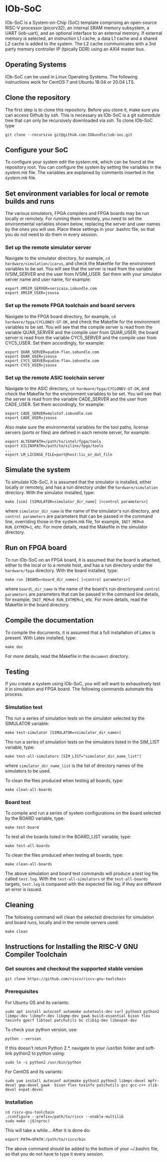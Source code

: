# IOb-SoC

IOb-SoC is a System-on-Chip (SoC) template comprising an open-source RISC-V processor
(picorv32), an internal SRAM memory subsystem, a UART (iob-uart), and an
optional interface to an external memory. If external memory is selected, an
instruction L1 cache, a data L1 cache and a shared L2 cache is added to the
system. The L2 cache communicates with a 3rd party memory controller IP
(tpically DDR) using an AXI4 master bus.

## Operating Systems

IOb-SoC can be used in Linux Operating Systems. The following instructions work
for CentOS 7 and Ubuntu 18.04 or 20.04 LTS.

## Clone the repository

The first step is to clone this repository. Before you clone it, make sure you
can access Github by *ssh*. This is necessary as IOb-SoC is a git submodule
tree that can only be recursively downloaded via *ssh*. To clone IOb-SoC type 


``git clone --recursive git@github.com:IObundle/iob-soc.git``



## Configure your SoC

To configure your system edit the *system.mk*, which can be found at the
repository root. You can configure the system by setting the variables in the
*system.mk* file. The variables are explained by comments inserted in the
*system.mk* file.


## Set environment variables for local or remote builds and runs

The various simulators, FPGA compilers and FPGA boards may be run locally or
remotely. For running them remotely, you need to set the environmental variables
shown below, replacing the server and user names by the ones you will use. Place
these settings in your .bashrc file, so that you do not need to do them in every
session.

### Set up the remote simulator server

Navigate to the simulator directory, for example, `cd
hardware/simulation/icarus`, and check the Makefile for the environment
variables to be set. You will see that the server is read from the variable
IVSIM\_SERVER and the user from IVSIM_USER. Set them with your simulator server
name and user name, for example:

```
export XMSIM_SERVER=sericaia.iobundle.com
export XMSIM_USER=jsousa
```

### Set up the remote FPGA toolchain and board servers

Navigate to the FPGA board directory, for example, `cd
hardware/fpga/CYCLONEV-GT-DK`, and check the Makefile for the environment
variables to be set. You will see that the compile server is read from the variable
QUAR\_SERVER and the compile user from QUAR\_USER; the board server is read from the variable
CYC5\_SERVER and the compile user from CYC5_USER. Set them accordingly, for example:

```
export QUAR_SERVER=pudim-flan.iobundle.com
export QUAR_USER=jsousa
export CYC5_SERVER=pudim-flan.iobundle.com
export CYC5_USER=jsousa
```

### Set up the remote ASIC toolchain server

Navigate to the ASIC directory, `cd hardware/fpga/CYCLONEV-GT-DK`, and check the
Makefile for the environment variables to be set. You will see that the server
is read from the variable CADE\_SERVER and the user from CADE\_USER. Set them
accordingly, for example:

```
export CADE_SERVER=molotof.iobundle.com
export CADE_USER=jsousa

```

Also make sure the environmental variables for the tool paths, license servers
(ports or files) are defined in each remote server, for example:

```
export ALTERAPATH=/path/to/intel/fpga/tools
export XILINXPATH=/path/to/xilinx/fpga/tools
...
export LM_LICENSE_FILE=port@host:lic_or_dat_file
```


## Simulate the system

To simulate IOb-SoC, it is assumed that the simulator is installed, either locally or remotely, and has a run directory under the `hardware/simulation` directory. With the simulator installed, type:
```
make [sim] [SIMULATOR=simulator_dir_name] [<control parameters>]
```

where `simulator_dir_name` is the name of the simulator's run directory, and
 `control parameters` are parameters that can be passed in the command line,
 overriding those in the system.mk file, for example, `INIT_MEM=0 RUN_EXTMEM=1`, etc. For more details, read the Makefile in the simulator directory.


## Run on FPGA board

To run IOb-SoC on an FPGA board, it is assumed that the board is attached,
either to the local or to a remote host, and has a run directory under the
`hardware/fpga` directory. With the board installed, type:

```
make run [BOARD=<board_dir_name>] [<control parameters>]
```

where `board\_dir_name` is the name of the board's run directoryand `control
 parameters` are parameters that can be passed in the command line details, for
 example, `INIT_MEM=0 RUN_EXTMEM=1`, etc. For more details, read the Makefile in
 the board directory.


## Compile the documentation

To compile the documents, it is assumed that a full installation of Latex is
present. With Latex installed, type:

```
make doc
```

For more details, read the Makefile in the `document` directory.



## Testing

If you create a system using IOb-SoC, you will will want to exhaustively test it
in simulation and FPGA board. The following commands automate this process.

### Simulation test

Tho run a series of simulation tests on the simulator selected by the SIMULATOR variable: 
```
make test-simulator [SIMULATOR=<simulator_dir_name>]
```

Tho run a series of simulation tests on the simulators listed in the SIM\_LIST variable, type: 
```
make test-all-simulators [SIM_LIST="simulator_dir_name_list"]
```

where `simulator_dir_name_list` is the list of directory names of the simulators to be used.


To clean the files produced when testing all boards, type:
```
make clean-all-boards
```


### Board test

To compile and run a series of system configurations on the board selected by the BOARD variable, type:
```
make test-board
```

To test all the boards listed in the BOARD_LIST variable, type:
```
make test-all-boards
```

To clean the files produced when testing all boards, type:
```
make clean-all-boards
```


The above simulation and board test commands will produce a test log file called
`test.log`. With the `test-all-simulators` or the `test-all-boards` targets,
`test.log` is compared with the expected file log; if they are different an
error is issued.


## Cleaning

The following command will clean the selected directories for simulation and
board runs, locally and in the remote servers used:

```
make clean
```



## Instructions for Installing the RISC-V GNU Compiler Toolchain

### Get sources and checkout the supported stable version

```
git clone https://github.com/riscv/riscv-gnu-toolchain
```

### Prerequisites

For Ubuntu OS and its variants:

```
sudo apt install autoconf automake autotools-dev curl python3 python2 libmpc-dev libmpfr-dev libgmp-dev gawk build-essential bison flex texinfo gperf libtool patchutils bc zlib1g-dev libexpat-dev
```
To check your python version, use:
```
python --version
```
If this doesn't return Python 2.*, navigate to your /usr/bin folder and soft-link python2 to python using:
```
sudo ln -s python2 /usr/bin/python
```

For CentOS and its variants:

```
sudo yum install autoconf automake python3 python2 libmpc-devel mpfr-devel gmp-devel gawk  bison flex texinfo patchutils gcc gcc-c++ zlib-devel expat-devel
```

### Installation

```
cd riscv-gnu-toolchain
./configure --prefix=/path/to/riscv --enable-multilib
sudo make -j$(nproc)
```

This will take a while... After it is done do:

```
export PATH=$PATH:/path/to/riscv/bin
```
The above command should be added to the bottom of your ~/.bashrc file, so that you do not have to type it every session.
